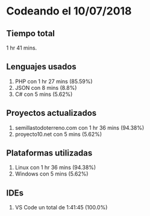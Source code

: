 # Codeando el 10/07/2018

## Tiempo total
1 hr 41 mins.

## Lenguajes usados
1. PHP con 1 hr 27 mins (85.59%)
1. JSON con 8 mins (8.8%)
1. C# con 5 mins (5.62%)

## Proyectos actualizados
1. semillastodoterreno.com con 1 hr 36 mins (94.38%)
1. proyecto10.net con 5 mins (5.62%)

## Plataformas utilizadas
1. Linux con 1 hr 36 mins (94.38%)
1. Windows con 5 mins (5.62%)

## IDEs
1. VS Code un total de 1:41:45 (100.0%)
